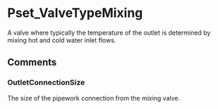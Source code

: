 # Pset_ValveTypeMixing

A valve where typically the temperature of the outlet is determined by mixing hot and cold water inlet flows.
<!-- end of short definition -->



## Comments

### OutletConnectionSize

The size of the pipework connection from the mixing valve.

